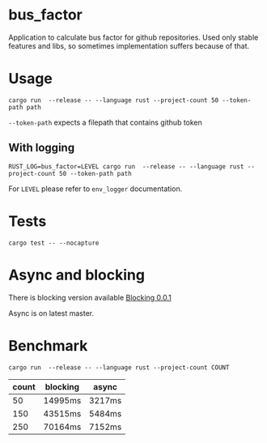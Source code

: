# bus_factor
Application to calculate bus factor for github repositories.
Used only stable features and libs, so sometimes implementation suffers because of that.
# Usage
```cargo run  --release -- --language rust --project-count 50 --token-path path```

```--token-path``` expects a filepath that contains github token

## With logging
```RUST_LOG=bus_factor=LEVEL cargo run  --release -- --language rust --project-count 50 --token-path path```

For ```LEVEL``` please refer to ```env_logger``` documentation.

# Tests
```cargo test -- --nocapture```
# Async and blocking
There is blocking version available
[Blocking 0.0.1](https://github.com/szymek156/bus_factor/tree/blocking)

Async is on latest master.

# Benchmark
``` cargo run  --release -- --language rust --project-count COUNT ```

| count | blocking | async  |
| ----- | -------- | ------ |
| 50    | 14995ms  | 3217ms |
| 150   | 43515ms  | 5484ms |
| 250   | 70164ms  | 7152ms |

